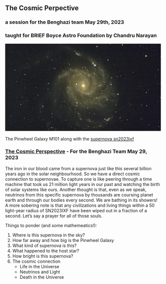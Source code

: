 ## The Cosmic Perpective
### a session for the Benghazi team May 29th, 2023
### taught for BRIEF Boyce Astro Foundation by Chandru Narayan

![m101](m101.png)

The Pinwheel Galaxy M101 along with the [supernova sn2023ixf](https://en.wikipedia.org/wiki/SN_2023ixf) 

### [The Cosmic Perspective]() - For the Benghazi Team May 29, 2023
<p>
The iron in our blood came from a supernova just like this several billion years ago in the solar neighbourhood. So we have a direct cosmic connection to supernovae. To capture one is like peering through a time machine that took us 21 million light years in our past and watching the birth of solar systems like ours. Another thought is that, even as we speak, neutrinos from this specific supernova by thousands are coursing planet earth and through our bodies every second. We are bathing in its showers!  A more sobering note is that any civilizations and living things within a 50 light-year radius of SN2023IXF have been wiped out in a fraction of a second.  Let’s say a prayer for all of those souls. 

Things to ponder (and some mathemeatics!):
1. Where is this supernova in the sky?
1. How far away and how big is the Pinwheel Galaxy
1. What kind of supernova is this?
1. What happened to the host star?
1. How bright is this supernova? 
1. The cosmic connection
    * Life in the Universe
    * Neutrinos and Light
    * Death in the Universe
